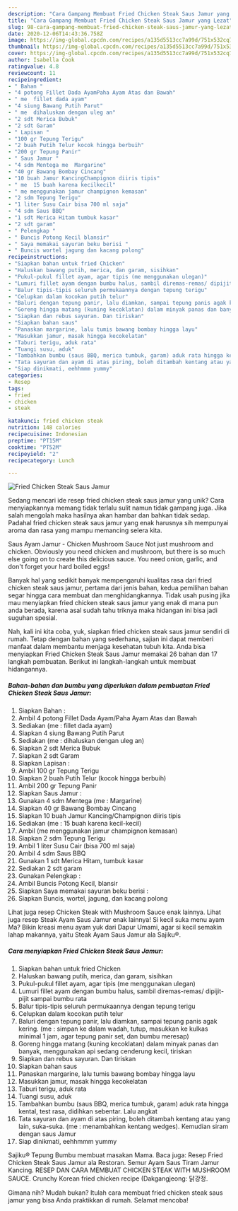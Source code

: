 ```yaml
---
description: "Cara Gampang Membuat Fried Chicken Steak Saus Jamur yang Lezat"
title: "Cara Gampang Membuat Fried Chicken Steak Saus Jamur yang Lezat"
slug: 98-cara-gampang-membuat-fried-chicken-steak-saus-jamur-yang-lezat
date: 2020-12-06T14:43:36.758Z
image: https://img-global.cpcdn.com/recipes/a135d5513cc7a99d/751x532cq70/fried-chicken-steak-saus-jamur-foto-resep-utama.jpg
thumbnail: https://img-global.cpcdn.com/recipes/a135d5513cc7a99d/751x532cq70/fried-chicken-steak-saus-jamur-foto-resep-utama.jpg
cover: https://img-global.cpcdn.com/recipes/a135d5513cc7a99d/751x532cq70/fried-chicken-steak-saus-jamur-foto-resep-utama.jpg
author: Isabella Cook
ratingvalue: 4.8
reviewcount: 11
recipeingredient:
- " Bahan "
- "4 potong Fillet Dada AyamPaha Ayam Atas dan Bawah"
- " me  fillet dada ayam"
- "4 siung Bawang Putih Parut"
- " me  dihaluskan dengan uleg an"
- "2 sdt Merica Bubuk"
- "2 sdt Garam"
- " Lapisan "
- "100 gr Tepung Terigu"
- "2 buah Putih Telur kocok hingga berbuih"
- "200 gr Tepung Panir"
- " Saus Jamur "
- "4 sdm Mentega me  Margarine"
- "40 gr Bawang Bombay Cincang"
- "10 buah Jamur KancingChampignon diiris tipis"
- " me  15 buah karena kecilkecil"
- " me menggunakan jamur champignon kemasan"
- "2 sdm Tepung Terigu"
- "1 liter Susu Cair bisa 700 ml saja"
- "4 sdm Saus BBQ"
- "1 sdt Merica Hitam tumbuk kasar"
- "2 sdt garam"
- " Pelengkap "
- " Buncis Potong Kecil blansir"
- " Saya memakai sayuran beku berisi "
- " Buncis wortel jagung dan kacang polong"
recipeinstructions:
- "Siapkan bahan untuk fried Chicken"
- "Haluskan bawang putih, merica, dan garam, sisihkan"
- "Pukul-pukul fillet ayam, agar tipis (me menggunakan ulegan)"
- "Lumuri fillet ayam dengan bumbu halus, sambil diremas-remas/ dipijit-pijit sampai bumbu rata"
- "Balur tipis-tipis seluruh permukaannya dengan tepung terigu"
- "Celupkan dalam kocokan putih telur"
- "Baluri dengan tepung panir, lalu diamkan, sampai tepung panis agak kering. (me : simpan ke dalam wadah, tutup, masukkan ke kulkas minimal 1 jam, agar tepung panir set, dan bumbu meresap)"
- "Goreng hingga matang (kuning kecoklatan) dalam minyak panas dan banyak, menggunakan api sedang cenderung kecil, tiriskan"
- "Siapkan dan rebus sayuran. Dan tiriskan"
- "Siapkan bahan saus"
- "Panaskan margarine, lalu tumis bawang bombay hingga layu"
- "Masukkan jamur, masak hingga kecokelatan"
- "Taburi terigu, aduk rata"
- "Tuangi susu, aduk"
- "Tambahkan bumbu (saus BBQ, merica tumbuk, garam) aduk rata hingga kental, test rasa, didihkan sebentar. Lalu angkat"
- "Tata sayuran dan ayam di atas piring, boleh ditambah kentang atau yang lain, suka-suka. (me : menambahkan kentang wedges). Kemudian siram dengan saus Jamur"
- "Siap dinikmati, eehhmmm yummy"
categories:
- Resep
tags:
- fried
- chicken
- steak

katakunci: fried chicken steak 
nutrition: 148 calories
recipecuisine: Indonesian
preptime: "PT15M"
cooktime: "PT52M"
recipeyield: "2"
recipecategory: Lunch

---
```



![Fried Chicken Steak Saus Jamur](https://img-global.cpcdn.com/recipes/a135d5513cc7a99d/751x532cq70/fried-chicken-steak-saus-jamur-foto-resep-utama.jpg)

Sedang mencari ide resep fried chicken steak saus jamur yang unik? Cara menyiapkannya memang tidak terlalu sulit namun tidak gampang juga. Jika salah mengolah maka hasilnya akan hambar dan bahkan tidak sedap. Padahal fried chicken steak saus jamur yang enak harusnya sih mempunyai aroma dan rasa yang mampu memancing selera kita.

Saus Ayam Jamur - Chicken Mushroom Sauce Not just mushroom and chicken. Obviously you need chicken and mushroom, but there is so much else going on to create this delicious sauce. You need onion, garlic, and don&#39;t forget your hard boiled eggs!

Banyak hal yang sedikit banyak mempengaruhi kualitas rasa dari fried chicken steak saus jamur, pertama dari jenis bahan, kedua pemilihan bahan segar hingga cara membuat dan menghidangkannya. Tidak usah pusing jika mau menyiapkan fried chicken steak saus jamur yang enak di mana pun anda berada, karena asal sudah tahu triknya maka hidangan ini bisa jadi suguhan spesial.


Nah, kali ini kita coba, yuk, siapkan fried chicken steak saus jamur sendiri di rumah. Tetap dengan bahan yang sederhana, sajian ini dapat memberi manfaat dalam membantu menjaga kesehatan tubuh kita. Anda bisa menyiapkan Fried Chicken Steak Saus Jamur memakai 26 bahan dan 17 langkah pembuatan. Berikut ini langkah-langkah untuk membuat hidangannya.

<!--inarticleads1-->

##### Bahan-bahan dan bumbu yang diperlukan dalam pembuatan Fried Chicken Steak Saus Jamur:

1. Siapkan  Bahan :
1. Ambil 4 potong Fillet Dada Ayam/Paha Ayam Atas dan Bawah
1. Sediakan  (me : fillet dada ayam)
1. Siapkan 4 siung Bawang Putih Parut
1. Sediakan  (me : dihaluskan dengan uleg an)
1. Siapkan 2 sdt Merica Bubuk
1. Siapkan 2 sdt Garam
1. Siapkan  Lapisan :
1. Ambil 100 gr Tepung Terigu
1. Siapkan 2 buah Putih Telur (kocok hingga berbuih)
1. Ambil 200 gr Tepung Panir
1. Siapkan  Saus Jamur :
1. Gunakan 4 sdm Mentega (me : Margarine)
1. Siapkan 40 gr Bawang Bombay Cincang
1. Siapkan 10 buah Jamur Kancing/Champignon diiris tipis
1. Sediakan  (me : 15 buah karena kecil-kecil)
1. Ambil  (me menggunakan jamur champignon kemasan)
1. Siapkan 2 sdm Tepung Terigu
1. Ambil 1 liter Susu Cair (bisa 700 ml saja)
1. Ambil 4 sdm Saus BBQ
1. Gunakan 1 sdt Merica Hitam, tumbuk kasar
1. Sediakan 2 sdt garam
1. Gunakan  Pelengkap :
1. Ambil  Buncis Potong Kecil, blansir
1. Siapkan  Saya memakai sayuran beku berisi :
1. Siapkan  Buncis, wortel, jagung, dan kacang polong


Lihat juga resep Chicken Steak with Mushroom Sauce enak lainnya. Lihat juga resep Steak Ayam Saus Jamur enak lainnya! Si kecil suka menu ayam Ma? Bikin kreasi menu ayam yuk dari Dapur Umami, agar si kecil semakin lahap makannya, yaitu Steak Ayam Saus Jamur ala Sajiku®. 

<!--inarticleads2-->

##### Cara menyiapkan Fried Chicken Steak Saus Jamur:

1. Siapkan bahan untuk fried Chicken
1. Haluskan bawang putih, merica, dan garam, sisihkan
1. Pukul-pukul fillet ayam, agar tipis (me menggunakan ulegan)
1. Lumuri fillet ayam dengan bumbu halus, sambil diremas-remas/ dipijit-pijit sampai bumbu rata
1. Balur tipis-tipis seluruh permukaannya dengan tepung terigu
1. Celupkan dalam kocokan putih telur
1. Baluri dengan tepung panir, lalu diamkan, sampai tepung panis agak kering. (me : simpan ke dalam wadah, tutup, masukkan ke kulkas minimal 1 jam, agar tepung panir set, dan bumbu meresap)
1. Goreng hingga matang (kuning kecoklatan) dalam minyak panas dan banyak, menggunakan api sedang cenderung kecil, tiriskan
1. Siapkan dan rebus sayuran. Dan tiriskan
1. Siapkan bahan saus
1. Panaskan margarine, lalu tumis bawang bombay hingga layu
1. Masukkan jamur, masak hingga kecokelatan
1. Taburi terigu, aduk rata
1. Tuangi susu, aduk
1. Tambahkan bumbu (saus BBQ, merica tumbuk, garam) aduk rata hingga kental, test rasa, didihkan sebentar. Lalu angkat
1. Tata sayuran dan ayam di atas piring, boleh ditambah kentang atau yang lain, suka-suka. (me : menambahkan kentang wedges). Kemudian siram dengan saus Jamur
1. Siap dinikmati, eehhmmm yummy


Sajiku® Tepung Bumbu membuat masakan Mama. Baca juga: Resep Fried Chicken Steak Saus Jamur ala Restoran. Semur Ayam Saus Tiram Jamur Kancing. RESEP DAN CARA MEMBUAT CHICKEN STEAK WITH MUSHROOM SAUCE. Crunchy Korean fried chicken recipe (Dakgangjeong: 닭강정. 

Gimana nih? Mudah bukan? Itulah cara membuat fried chicken steak saus jamur yang bisa Anda praktikkan di rumah. Selamat mencoba!
